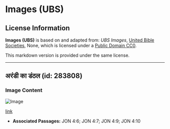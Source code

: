 # Images (UBS)

## License Information

**Images (UBS)** is based on and adapted from: _UBS Images_, [United Bible Societies](https://unitedbiblesocieties.org/), None, which is licensed under a [Public Domain CC0](https://creativecommons.org/public-domain/cc0/).

This markdown version is provided under the same license.



--------------------------------

## अरंडी का डंठल (id: 283808)

### Image Content

![Image](https://cdn.aquifer.bible/aquifer-content/resources/Media/WEB-0116_castor_stalk.jpg)

[link](https://cdn.aquifer.bible/aquifer-content/resources/Media/WEB-0116_castor_stalk.jpg)

* **Associated Passages:** JON 4:6; JON 4:7; JON 4:9; JON 4:10

